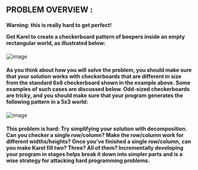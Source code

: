 <h2>PROBLEM OVERVIEW :</h2>

<h4>Warning: this is really hard to get perfect!

Get Karel to create a checkerboard pattern of beepers inside an empty rectangular world, as illustrated below:</h4>

![image](https://github.com/OneTeraByte7/Stanford-s-Code-in-Place-Solutions/assets/119783385/94ff4f30-88ae-411a-b2e7-edf75f342e74)

<h4>As you think about how you will solve the problem, you should make sure that your solution works with checkerboards that are different in size from the standard 6x6 checkerboard shown in the example above. Some examples of such cases are discussed below. Odd-sized checkerboards are tricky, and you should make sure that your program generates the following pattern in a 5x3 world:</h4>

![image](https://github.com/OneTeraByte7/Stanford-s-Code-in-Place-Solutions/assets/119783385/5dc0e070-adf0-4510-bd82-fbb5b2c1f6ea)

<h4>This problem is hard: Try simplifying your solution with decomposition. Can you checker a single row/column? Make the row/column work for different widths/heights? Once you've finished a single row/column, can you make Karel fill two? Three? All of them? Incrementally developing your program in stages helps break it down into simpler parts and is a wise strategy for attacking hard programming problems.</h4>
